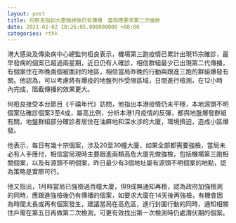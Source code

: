 ```yaml
---
layout: post
title: 何栢良指如大廈強檢後仍有傳播　當局應要求第二次強檢
date: 2021-02-02 10:26:05.000000000 +08:00
categories: rthk
---
```


港大感染及傳染病中心總監何栢良表示，機場第三跑疫情已累計出現15宗確診，最早發病的個案已超過兩星期，近日仍有人確診，相信群組最少已出現第二代傳播，有個案住在昨晚兩個被圍封的地區，相信當局昨晚的行動與跟進三跑的群組爆發有關。他認為，可以考慮將有爆疫的地盤列作受限區域，日間進行檢測，在12小時內完成，阻截傳播的效果更大。

何栢良接受本台節目《千禧年代》訪問，他指出本港疫情仍未平穩，本地源頭不明個案佔確診個案3至4成，屬高比例，分析本港1月疫情的反彈，都與地盤爆發群組有關，地盤群組部分確診者居住在油麻地和深水涉的大廈，環境擠迫，造成小區爆發。

他表示，每日有幾十宗個案，涉及20至30幢大廈，如果全部都需要強檢，當局未必有人手應付，相信當局現時主要跟進兩類高危大廈先做強檢，包括機場第三跑相關個案，以及有源頭不明個案，昨日最少有3個地址屬有源頭不明個案的地點，認為策略是實際可行。

他又指出，1月時當局已強檢過百幢大廈，但9成無通知再檢，認為政府加強檢測的同時，應跟進強檢後仍有傳播的個案，如要求大廈在14天後再強檢，有機會因為時間太長或再有個案發生，建議當局在高危區，進行封圍行動的同時，通知相關住戶需在第五日再做第二次檢測，可更有效找出第一次檢測時仍處潛伏期的個案。
